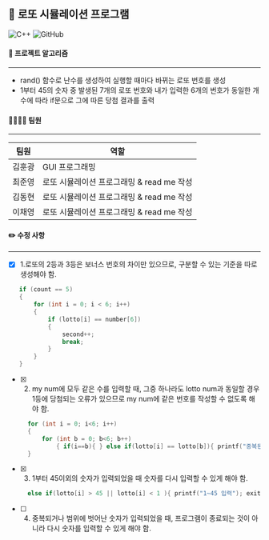 ## 🎲 로또 시뮬레이션 프로그램


![C++](https://img.shields.io/badge/c++-%2300599C.svg?style=for-the-badge&logo=c%2B%2B&logoColor=white)
![GitHub](https://img.shields.io/badge/github-%23121011.svg?style=for-the-badge&logo=github&logoColor=white)

#### 📑 프로젝트 알고리즘
---
- rand() 함수로 난수를 생성하여 실행할 때마다 바뀌는 로또 번호를 생성
- 1부터 45의 숫자 중 발생된 7개의 로또 번호와 내가 입력한 6개의 번호가 동일한 개수에 따라 if문으로 그에 따른 당첨 결과를 출력


#### 👨‍👨‍👧‍👦 팀원
---
팀원|역할|
---|---|
김훈광|GUI 프로그래밍|
최준영|로또 시뮬레이션 프로그래밍 & read me 작성|
김동현|로또 시뮬레이션 프로그래밍 & read me 작성|
이채영|로또 시뮬레이션 프로그래밍 & read me 작성|


#### ✏️ 수정 사항
---
- [X] 1.로또의 2등과 3등은 보너스 번호의 차이만 있으므로, 구분할 수 있는 기준을 따로 생성해야 함.
 ``` c++
    if (count == 5)
    {
        for (int i = 0; i < 6; i++)
        {
            if (lotto[i] == number[6])
            {
                second++;
                break;
            }
        }
    }

 ```
 
- [X] 2. my num에 모두 같은 수를 입력할 때, 그중 하나라도 lotto num과 동일할 경우 1등에 당첨되는 오류가 있으므로 my num에 같은 번호를 작성할 수 없도록 해야 함.
  ``` c++
    for (int i = 0; i<6; i++)
    { 
        for (int b = 0; b<6; b++)
            { if(i==b){ } else if(lotto[i] == lotto[b]){ printf("중복된 숫자는 입력할 수 없습니다."); exit(1); } } 
    }


- [X] 3. 1부터 45이외의 숫자가 입력되었을 때 숫자를 다시 입력할 수 있게 해야 함.
  ``` c++
    else if(lotto[i] > 45 || lotto[i] < 1 ){ printf("1~45 입력"); exit(1); }

- [ ] 4. 중복되거나 범위에 벗어난 숫자가 입력되었을 때, 프로그램이 종료되는 것이 아니라 다시 숫자를 입력할 수 있게 해야 함.


